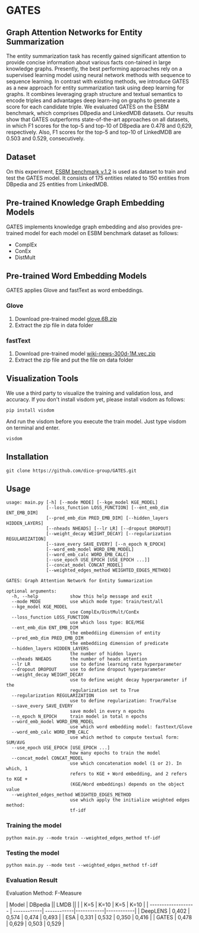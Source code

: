 # GATES
## Graph Attention Networks for Entity Summarization

The  entity  summarization  task  has  recently  gained  significant  attention  to  provide  concise  information  about  various  facts  con-tained  in  large  knowledge  graphs.  Presently,  the  best  performing  approaches rely on a supervised learning model using neural network methods with sequence to sequence learning. In contrast with existing methods, we introduce GATES as a new approach for entity summarization task using deep learning for graphs. It combines leveraging graph structure and textual semantics to encode triples and advantages deep learn-ing on graphs to generate a score for each candidate triple. We evaluated GATES on the ESBM benchmark, which comprises DBpedia and LinkedMDB datasets. Our results show that GATES outperforms state-of-the-art approaches on all datasets, in which F1 scores for the top-5 and top-10 of DBpedia are 0.478 and 0,629, respectively. Also, F1 scores for the top-5 and top-10 of LinkedMDB are 0.503 and 0.529, consecutively.

## Dataset

On this experiment, [ESBM benchmark v.1.2](https://github.com/nju-websoft/ESBM/tree/master/v1.2) is used as dataset to train and test the GATES model. It consists of 175 entities related to 150 entities from DBpedia and 25 entities from LinkedMDB.

## Pre-trained Knowledge Graph Embedding Models

GATES implements knowledge graph embedding and also provides pre-trained model for each model on ESBM benchmark dataset as follows:
* ComplEx
* ConEx
* DistMult

## Pre-trained Word Embedding Models 

GATES applies Glove and fastText as word embeddings.

### Glove
1. Download pre-trained model [glove.6B.zip](http://nlp.stanford.edu/data/glove.6B.zip)
2. Extract the zip file in data folder

### fastText
1. Download pre-trained model [wiki-news-300d-1M.vec.zip](https://dl.fbaipublicfiles.com/fasttext/vectors-english/wiki-news-300d-1M.vec.zip)
2. Extract the zip file and put the file on data folder

## Visualization Tools

We use a third party to visualize the training and validation loss, and accuracy. 
If you don't install visdom yet, please install visdom as follows:
```
pip install visdom
``` 

And run the visdom before you execute the train model. Just type visdom on terminal and enter.
```
visdom
```

## Installation
```
git clone https://github.com/dice-group/GATES.git  
```


## Usage
```
usage: main.py [-h] [--mode MODE] [--kge_model KGE_MODEL]
               [--loss_function LOSS_FUNCTION] [--ent_emb_dim ENT_EMB_DIM]
               [--pred_emb_dim PRED_EMB_DIM] [--hidden_layers HIDDEN_LAYERS]
               [--nheads NHEADS] [--lr LR] [--dropout DROPOUT]
               [--weight_decay WEIGHT_DECAY] [--regularization REGULARIZATION]
               [--save_every SAVE_EVERY] [--n_epoch N_EPOCH]
               [--word_emb_model WORD_EMB_MODEL]
               [--word_emb_calc WORD_EMB_CALC]
               [--use_epoch USE_EPOCH [USE_EPOCH ...]]
               [--concat_model CONCAT_MODEL]
               [--weighted_edges_method WEIGHTED_EDGES_METHOD]

GATES: Graph Attention Network for Entity Summarization

optional arguments:
  -h, --help            show this help message and exit
  --mode MODE           use which mode type: train/test/all
  --kge_model KGE_MODEL
                        use ComplEx/DistMult/ConEx
  --loss_function LOSS_FUNCTION
                        use which loss type: BCE/MSE
  --ent_emb_dim ENT_EMB_DIM
                        the embeddiing dimension of entity
  --pred_emb_dim PRED_EMB_DIM
                        the embeddiing dimension of predicate
  --hidden_layers HIDDEN_LAYERS
                        the number of hidden layers
  --nheads NHEADS       the number of heads attention
  --lr LR               use to define learning rate hyperparameter
  --dropout DROPOUT     use to define dropout hyperparameter
  --weight_decay WEIGHT_DECAY
                        use to define weight decay hyperparameter if the
                        regularization set to True
  --regularization REGULARIZATION
                        use to define regularization: True/False
  --save_every SAVE_EVERY
                        save model in every n epochs
  --n_epoch N_EPOCH     train model in total n epochs
  --word_emb_model WORD_EMB_MODEL
                        use which word embedding model: fasttext/Glove
  --word_emb_calc WORD_EMB_CALC
                        use which method to compute textual form: SUM/AVG
  --use_epoch USE_EPOCH [USE_EPOCH ...]
                        how many epochs to train the model
  --concat_model CONCAT_MODEL
                        use which concatenation model (1 or 2). In which, 1
                        refers to KGE + Word embedding, and 2 refers to KGE +
                        (KGE/Word embeddings) depends on the object value
  --weighted_edges_method WEIGHTED_EDGES_METHOD
                        use which apply the initialize weighted edges method:
                        tf-idf

```

### Training the model

```
python main.py --mode train --weighted_edges_method tf-idf
```

### Testing the model
```
python main.py --mode test --weighted_edges_method tf-idf
```

### Evaluation Result

Evaluation Method: F-Measure

| Model               | DBpedia                  || LMDB                   ||
|                     | K=5         | K=10        | K=5        | K=10       |
| ------------------- | ------------| ------------|------------|------------|
| DeepLENS            | 0,402       | 0,574       | 0,474      | 0,493      |
| ESA                 | 0,331       | 0,532       | 0,350      | 0,416      |
| GATES               | 0,478       | 0,629       | 0,503      | 0,529      |
